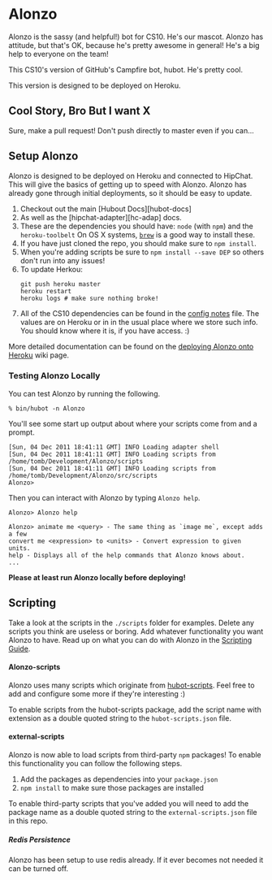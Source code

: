 # Alonzo

Alonzo is the sassy (and helpful!) bot for CS10. He's our mascot. Alonzo has attitude, but that's OK, because he's pretty awesome in general! He's a big help to everyone on the team!

This CS10's version of GitHub's Campfire bot, hubot. He's pretty cool.

This version is designed to be deployed on Heroku.

## Cool Story, Bro But I want X
Sure, make a pull request! Don't push directly to master even if you can...

## Setup Alonzo
Alonzo is designed to be deployed on Heroku and connected to HipChat. This will give the basics of getting up to speed with Alonzo. Alonzo has already gone through initial deployments, so it should be easy to update.

1. Checkout out the main [Hubout Docs][hubot-docs]
2. As well as the [hipchat-adapter][hc-adap] docs.
3. These are the dependencies you should have:
    `node` (with `npm`) and the `heroku-toolbelt`
    On OS X systems, [`brew`](brew) is a good way to install these.
4. If you have just cloned the repo, you should make sure to `npm install`.
5. When you're adding scripts be sure to `npm install --save DEP` so others don't run into any issues!
6. To update Herkou:
    ```
    git push heroku master
    heroku restart
    heroku logs # make sure nothing broke!
    ```
7. All of the CS10 dependencies can be found in the [config notes][config] file. The values are on Heroku or in in the usual place where we store such info. You should know where it is, if you have access. :)

More detailed documentation can be found on the
[deploying Alonzo onto Heroku][deploy-heroku] wiki page.

### Testing Alonzo Locally

You can test Alonzo by running the following.

    % bin/hubot -n Alonzo

You'll see some start up output about where your scripts come from and a
prompt.

    [Sun, 04 Dec 2011 18:41:11 GMT] INFO Loading adapter shell
    [Sun, 04 Dec 2011 18:41:11 GMT] INFO Loading scripts from /home/tomb/Development/Alonzo/scripts
    [Sun, 04 Dec 2011 18:41:11 GMT] INFO Loading scripts from /home/tomb/Development/Alonzo/src/scripts
    Alonzo>

Then you can interact with Alonzo by typing `Alonzo help`.

    Alonzo> Alonzo help

    Alonzo> animate me <query> - The same thing as `image me`, except adds a few
    convert me <expression> to <units> - Convert expression to given units.
    help - Displays all of the help commands that Alonzo knows about.
    ...

__Please at least run Alonzo locally before deploying!__

## Scripting

Take a look at the scripts in the `./scripts` folder for examples.
Delete any scripts you think are useless or boring.  Add whatever functionality you
want Alonzo to have. Read up on what you can do with Alonzo in the [Scripting Guide][scripts].

#### Alonzo-scripts
Alonzo uses many scripts which originate from [hubot-scripts][Hubot-scripts]. Feel free to add and configure some more if they're interesting :)

To enable scripts from the hubot-scripts package, add the script name with
extension as a double quoted string to the `hubot-scripts.json` file.

#### external-scripts
Alonzo is now able to load scripts from third-party `npm` packages! To enable
this functionality you can follow the following steps.

1. Add the packages as dependencies into your `package.json`
2. `npm install` to make sure those packages are installed

To enable third-party scripts that you've added you will need to add the package
name as a double quoted string to the `external-scripts.json` file in this repo.

##### Redis Persistence
Alonzo has been setup to use redis already. If it ever becomes not needed it can be turned off.

[config]: config_notes.md
[Hubot-scripts]: https://github.com/github/Hubot-scripts
[scripts]: https://github.com/github/Alonzo/blob/master/docs/scripting.md
[heroku-node-docs]: http://devcenter.heroku.com/articles/node-js
[deploy-heroku]: https://github.com/github/Hubot/blob/master/docs/deploying/heroku.md
[heroku]: http://www.heroku.com